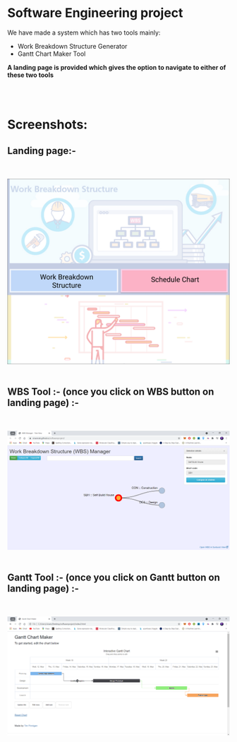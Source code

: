 # Software Engineering project 

We have made a system which has two tools mainly:

* Work Breakdown Structure Generator
* Gantt Chart Maker Tool

**A landing page is provided which gives the option to navigate to either of these two tools**

<br><br/>

# Screenshots:

## Landing page:-

<br></br>
<img src="Untitled.png" />
<br></br>

## WBS Tool :- (once you click on WBS button on landing page) :-
<br></br>
<img src="wbs.png" />
<br></br>

## Gantt Tool :- (once you click on Gantt button on landing page) :-
<br></br>
<img src="gantt.png" />
<br></br>